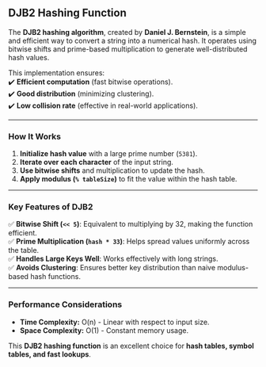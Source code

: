 ## **DJB2 Hashing Function**  


The **DJB2 hashing algorithm**, created by **Daniel J. Bernstein**, is a simple and efficient way to convert a string into a numerical hash. It operates using bitwise shifts and prime-based multiplication to generate well-distributed hash values.  

This implementation ensures:  
✔️ **Efficient computation** (fast bitwise operations).  
✔️ **Good distribution** (minimizing clustering).  
✔️ **Low collision rate** (effective in real-world applications).  

---

### **How It Works**  
1. **Initialize hash value** with a large prime number (`5381`).  
2. **Iterate over each character** of the input string.  
3. **Use bitwise shifts** and multiplication to update the hash.  
4. **Apply modulus (`% tableSize`)** to fit the value within the hash table.  

---

### **Key Features of DJB2**  
✅ **Bitwise Shift (`<< 5`)**: Equivalent to multiplying by 32, making the function efficient.  
✅ **Prime Multiplication (`hash * 33`)**: Helps spread values uniformly across the table.  
✅ **Handles Large Keys Well**: Works effectively with long strings.  
✅ **Avoids Clustering**: Ensures better key distribution than naive modulus-based hash functions.  

---

### **Performance Considerations**  
- **Time Complexity:**  O(n)  - Linear with respect to input size.  
- **Space Complexity:**  O(1) - Constant memory usage.

This **DJB2 hashing function** is an excellent choice for **hash tables, symbol tables, and fast lookups**.